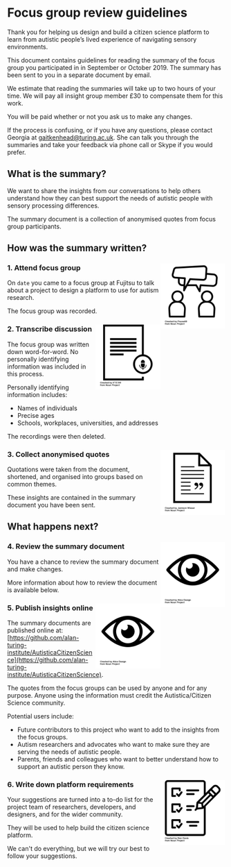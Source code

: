 # Focus group review guidelines

Thank you for helping us design and build a citizen science platform to learn from autistic people’s lived experience of navigating sensory environments.

This document contains guidelines for reading the summary of the focus group you participated in in September or October 2019.
The summary has been sent to you in a separate document by email.

We estimate that reading the summaries will take up to two hours of your time.
We will pay all insight group member £30 to compensate them for this work.

You will be paid whether or not you ask us to make any changes.

If the process is confusing, or if you have any questions, please contact Georgia at [gaitkenhead@turing.ac.uk](mailto:gaitkenhead@turing.ac.uk).
She can talk you through the summaries and take your feedback via phone call or Skype if you would prefer. 

## What is the summary?

We want to share the insights from our conversations to help others understand how they can best support the needs of autistic people with sensory processing differences.

The summary document is a collection of anonymised quotes from focus group participants.

## How was the summary written?

### 1. Attend focus group <img src="../../images/noun-project-icons/noun_Conversation_2041500.png" width="150" align="right"/>

On `date` you came to a focus group at Fujitsu to talk about a project to design a platform to use for autism research.

The focus group was recorded.

### 2. Transcribe discussion <img src="../../images/noun-project-icons/noun_transcript_532343.png" width="150" align="right"/>

The focus group was written down word-for-word. No personally identifying information was included in this process.

Personally identifying information includes:

* Names of individuals
* Precise ages
* Schools, workplaces, universities, and addresses

The recordings were then deleted.

### 3. Collect anonymised quotes <img src="../../images/noun-project-icons/noun_Document_188540.png" width="150" align="right"/>

Quotations were taken from the document, shortened, and organised into groups based on common themes.

These insights are contained in the summary document  you have been sent.

## What happens next?

### 4. Review the summary document <img src="../../images/noun-project-icons/noun_Eye_2040041.png" width="150" align="right"/>

You have a chance to review the summary document and make changes.

More information about how to review the document is available below.

### 5. Publish insights online <img src="../../images/noun-project-icons/noun_Eye_2040041.png" width="150" align="right"/>

The summary documents are published online at: [https://github.com/alan-turing-institute/AutisticaCitizenScience](https://github.com/alan-turing-institute/AutisticaCitizenScience).

The quotes from the focus groups can be used by anyone and for any purpose.
Anyone using the information must credit the Autistica/Citizen Science community.

Potential users include:

* Future contributors to this project who want to add to the insights from the focus groups.
* Autism researchers and advocates who want to make sure they are serving the needs of autistic people.
* Parents, friends and colleagues who want to better understand how to support an autistic person they know.

### 6. Write down platform requirements <img src="../../images/noun-project-icons/noun_todolist_1128326.png" width="150" align="right"/>

Your suggestions are turned into a to-do list for the project team of researchers, developers, and designers, and for the wider community.

They will be used to help build the citizen science platform. 

We can't do everything, but we will try our best to follow your suggestions.

